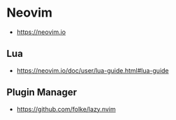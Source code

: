 # Neovim

- https://neovim.io

## Lua

- https://neovim.io/doc/user/lua-guide.html#lua-guide

## Plugin Manager

- https://github.com/folke/lazy.nvim

